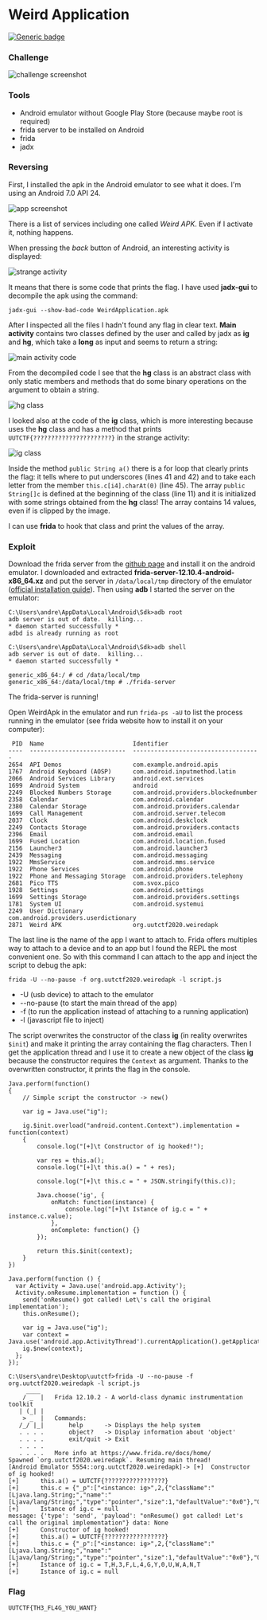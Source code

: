 # Weird Application
[![Generic badge](https://img.shields.io/badge/reverse-android-<COLOR>.svg)](https://shields.io/)

### Challenge

![challenge screenshot](images/challenge.png)

### Tools

- Android emulator without Google Play Store (because maybe root is required)
- frida server to be installed on Android
- frida
- jadx

### Reversing

First, I installed the apk in the Android emulator to see what it does. I'm using an Android 7.0 API 24.

![app screenshot](images/app_screenshot.png)

There is a list of services including one called _Weird APK_. Even if I activate it, nothing happens.

When pressing the _back_ button of Android, an interesting activity is displayed:

![strange activity](images/strange_activity.png)

It means that there is some code that prints the flag. I have used **jadx-gui** to decompile the apk using the command:

```
jadx-gui --show-bad-code WeirdApplication.apk
```

After I inspected all the files I hadn't found any flag in clear text. **Main activity** contains two classes defined by the user and called by jadx as **ig** and **hg**, which take a **long** as input and seems to return a string:

![main activity code](images/main_activity.png)

From the decompiled code I see that the **hg** class is an abstract class with only static members and methods that do some binary operations on the argument to obtain a string.

![hg class](images/hg_class.png)

I looked also at the code of the **ig** class, which is more interesting because uses the **hg** class and has a method that prints `UUTCTF{??????????????????????}` in the strange activity:

![ig class](images/ig_class.png)

Inside the method `public String a()` there is a for loop that clearly prints the flag: it tells where to put underscores (lines 41 and 42) and to take each letter from the member `this.c[i4].charAt(0)` (line 45). The array `public String[]c` is defined at the beginning of the class (line 11) and it is initialized with some strings obtained from the **hg** class! The array contains 14 values, even if is clipped by the image.

I can use **frida** to hook that class and print the values of the array.

### Exploit

Download the frida server from the [github page](https://github.com/frida/frida/releases) and install it on the android emulator. I downloaded and extracted **frida-server-12.10.4-android-x86_64.xz** and put the server in `/data/local/tmp` directory of the emulator ([official installation guide](https://frida.re/docs/android/)). Then using **adb** I started the server on the emulator:

```
C:\Users\andre\AppData\Local\Android\Sdk>adb root
adb server is out of date.  killing...
* daemon started successfully *
adbd is already running as root

C:\Users\andre\AppData\Local\Android\Sdk>adb shell
adb server is out of date.  killing...
* daemon started successfully *

generic_x86_64:/ # cd /data/local/tmp
generic_x86_64:/data/local/tmp # ./frida-server

```
The frida-server is running!
 
 Open WeirdApk in the emulator and run `frida-ps -aU` to list the process running in the emulator (see frida website how to install it on your computer):
 ```
  PID  Name                         Identifier
----  ---------------------------  ------------------------------------
2654  API Demos                    com.example.android.apis
1767  Android Keyboard (AOSP)      com.android.inputmethod.latin
2066  Android Services Library     android.ext.services
1699  Android System               android
2249  Blocked Numbers Storage      com.android.providers.blockednumber
2358  Calendar                     com.android.calendar
2380  Calendar Storage             com.android.providers.calendar
1699  Call Management              com.android.server.telecom
2037  Clock                        com.android.deskclock
2249  Contacts Storage             com.android.providers.contacts
2396  Email                        com.android.email
1699  Fused Location               com.android.location.fused
2156  Launcher3                    com.android.launcher3
2439  Messaging                    com.android.messaging
1922  MmsService                   com.android.mms.service
1922  Phone Services               com.android.phone
1922  Phone and Messaging Storage  com.android.providers.telephony
2681  Pico TTS                     com.svox.pico
1928  Settings                     com.android.settings
1699  Settings Storage             com.android.providers.settings
1781  System UI                    com.android.systemui
2249  User Dictionary              com.android.providers.userdictionary
2871  Weird APK                    org.uutctf2020.weiredapk
```

The last line is the name of the app I want to attach to. Frida offers multiples way to attach to a device and to an app but I found the REPL the most convenient one. So with this command I can attach to the app and inject the script to debug the apk:

``` frida -U --no-pause -f org.uutctf2020.weiredapk -l script.js ```

- -U (usb device) to attach to the emulator
- --no-pause (to start the main thread of the app)
- -f (to run the application instead of attaching to a running application)
- -l (javascript file to inject)

The script overwrites the constructor of the class **ig** (in reality overwrites `$init`) and make it printing the array containing the flag characters. Then I get the application thread and I use it to create a new object of the class **ig** because the constructor requires the `Context` as argument. Thanks to the overwritten constructor, it prints the flag in the console.
```
Java.perform(function()
{
	// Simple script the constructor -> new()
	
	var ig = Java.use("ig");
	
	ig.$init.overload("android.content.Context").implementation = function(context)
	{
		console.log("[+]\t Constructor of ig hooked!");
		
		var res = this.a();
		console.log("[+]\t this.a() = " + res);
		
		console.log("[+]\t this.c = " + JSON.stringify(this.c));
		
		Java.choose('ig', {
			onMatch: function(instance) {
				console.log("[+]\t Istance of ig.c = " + instance.c.value);
			},
			onComplete: function() {}
		});
		
		return this.$init(context);
	}
})

Java.perform(function () {
  var Activity = Java.use('android.app.Activity');
  Activity.onResume.implementation = function () {
    send('onResume() got called! Let\'s call the original implementation');
    this.onResume();
	
	var ig = Java.use("ig");
	var context = Java.use('android.app.ActivityThread').currentApplication().getApplicationContext();
	ig.$new(context);
  };
});
```

```
C:\Users\andre\Desktop\uutctf>frida -U --no-pause -f org.uutctf2020.weiredapk -l script.js
     ____
    / _  |   Frida 12.10.2 - A world-class dynamic instrumentation toolkit
   | (_| |
    > _  |   Commands:
   /_/ |_|       help      -> Displays the help system
   . . . .       object?   -> Display information about 'object'
   . . . .       exit/quit -> Exit
   . . . .
   . . . .   More info at https://www.frida.re/docs/home/
Spawned `org.uutctf2020.weiredapk`. Resuming main thread!
[Android Emulator 5554::org.uutctf2020.weiredapk]-> [+]  Constructor of ig hooked!
[+]      this.a() = UUTCTF{?????????????????}
[+]      this.c = {"_p":["<instance: ig>",2,{"className":"[Ljava.lang.String;","name":"[Ljava/lang/String;","type":"pointer","size":1,"defaultValue":"0x0"},"0x74bae731a024","0x74bae286ad60","0x74bae286af10"]}
[+]      Istance of ig.c = null
message: {'type': 'send', 'payload': "onResume() got called! Let's call the original implementation"} data: None
[+]      Constructor of ig hooked!
[+]      this.a() = UUTCTF{?????????????????}
[+]      this.c = {"_p":["<instance: ig>",2,{"className":"[Ljava.lang.String;","name":"[Ljava/lang/String;","type":"pointer","size":1,"defaultValue":"0x0"},"0x74bae731a024","0x74bae286ad60","0x74bae286af10"]}
[+]      Istance of ig.c = T,H,3,F,L,4,G,Y,0,U,W,A,N,T
[+]      Istance of ig.c = null
```

### Flag
`UUTCTF{TH3_FL4G_Y0U_WANT}`
